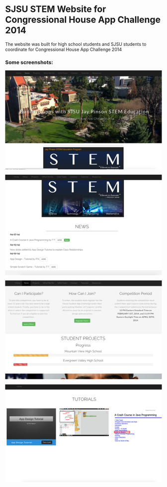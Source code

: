 # SJSU STEM Website for Congressional House App Challenge 2014
The website was built for high school students and SJSU students to coordinate for Congressional House App Challenge 2014

### Some screenshots:
![Website Screenshot 1](website_screenshots/Web_1.png)

![Website screenshot 2](website_screenshots/Web_2.png)

![Website screenshot 3](website_screenshots/Web_3.png)

![Website screenshot 4](website_screenshots/Web_4.png)

